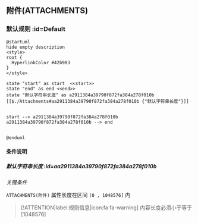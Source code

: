 ## 附件(ATTACHMENTS) <!-- {docsify-ignore-all} -->

   

### 默认规则 :id=Default

```plantuml
@startuml
hide empty description
<style>
root {
  HyperlinkColor #42b983
}
</style>

state "start" as start  <<start>>
state "end" as end <<end>>
state "默认字符串长度" as a2911384a39790f872fa384a278f010b [[$./Attachments#aa2911384a39790f872fa384a278f010b {"默认字符串长度"}]]


start --> a2911384a39790f872fa384a278f010b 
a2911384a39790f872fa384a278f010b --> end 


@enduml
```

#### 条件说明

##### 默认字符串长度 :id=aa2911384a39790f872fa384a278f010b


*关键条件*


`ATTACHMENTS(附件)` 属性长度在区间 `(0 , 1048576]` 内

> [!ATTENTION|label:规则信息|icon:fa fa-warning]
> 内容长度必须小于等于[1048576]








